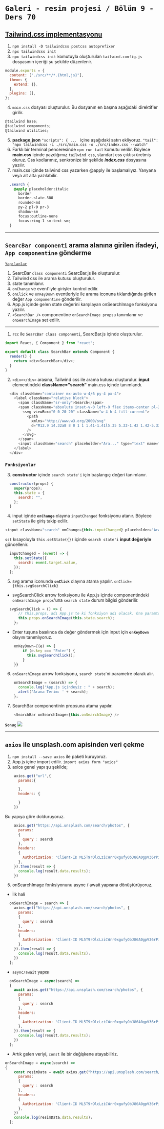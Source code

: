 # `Galeri - resim projesi / Bölüm 9 - Ders 70`

## <u>Tailwind.css implementasyonu</u>

1. <code>npm install -D tailwindcss postcss autoprefixer</code>
2. <code>npx tailwindcss init</code>
3. `npx tailwindcss init` komutuyla oluşturulan `tailwind.config.js` dosyasının içeriği şu şekilde düzenlenir.
```js script
module.exports = {
  content: ["./src/**/*.{html,js}"],
  theme: {
    extend: {},
  },
  plugins: [],
};
```
4. `main.css` dosyası oluşturulur. Bu dosyanın en başına aşağıdaki direktifler girilir.
```js script
@tailwind base;
@tailwind components;
@tailwind utilities;
```
5. **package.json** `"scripts": { ... ` içine aşağıdaki satırı ekliyoruz.
   `"tail": "npx tailwindcss -i ./src/main.css -o ./src/index.css --watch"`
6. Farklı bir terminal penceresinde `npm run tail` komutu verilir.
   Böylece **main.css** içinde yazdığımız `tailwind css`, standart css çıktısı üretmiş oluruz. Css kodlarımız, senkronize bir şekilde **_index.css_** dosyasına yazılır.
7. main.css içinde tailwind css yazarken @apply ile başlamalıyız. Yanyana veya alt alta yazılabilir.
```css
  .search {
    @apply placeholder:italic 
      border 
      border-slate-300 
      rounded-md 
      py-2 pl-9 pr-3 
      shadow-sm 
      focus:outline-none 
      focus:ring-1 sm:text-sm;
  }
```
<hr/>

## `SearcBar componenti` arama alanına girilen ifadeyi, `App componentine` gönderme

<u>`Yapılanlar`</u>

1. SearcBar `class componenti` SearcBar.js ile oluşturulur.
2. Tailwind css ile arama kutusu oluşturulur.
3. state tanımlanır.
4. `onChange` ve  event'iyle girişler kontrol edilir.
5. `onClick` ve `onKeyDown` eventleriyle ile arama iconuna tıklandığında girilen değer `App componentine` gönderilir.
6. App.js içinde gelen state değerini karşılayan onSearchImage fonksiyonu yazılır.
7. `<SearchBar />` componentine `onSearchImage propsu` tanımlanır ve `onSearchImage` set edilir.
<hr/>

1. `rcc` ile `SearcBar class componenti`, SearcBar.js içinde oluşturulur.
```js script
import React, { Component } from "react";

export default class SearchBar extends Component {
  render() {
    return <div>SearchBar</div>;
  }
}
```
2. `<div></div>` arasına, Tailwind css ile arama kutusu oluşturulur. **input** elementindeki **className="search"** main.css içinde tanımlandı.
```js script
  <div className="container mx-auto w-4/6 py-4 px-4">
    <label className="relative block">
      <span className="sr-only">Search</span>
      <span className="absolute inset-y-0 left-0 flex items-center pl-2">
        <svg viewBox="0 0 20 20" className="w-4 h-4 fill-current">
          <path
            xmlns="http://www.w3.org/2000/svg"
            d="M12.9 14.32a8 8 0 1 1 1.41-1.41l5.35 5.33-1.42 1.42-5.33-5.34zM8 14A6 6 0 1 0 8 2a6 6 0 0 0 0 12z"
          />
        </svg>
      </span>
      <input className="search" placeholder="Ara..." type="text" name="search" />
    </label>
  </div>
```
### `Fonksiyonlar`

3. **constructor** içinde `search state'i` için başlangıç değeri tanımlanır.
```js script
  constructor(props) {
    super(props);
    this.state = {
      search: "",
    };
  }
```
4. input içinde **`onChange`** olayına `inputChanged` fonksiyonu atanır. Böylece `setState` ile giriş takip edilir.
```js script
<input className="search" onChange={this.inputChanged} placeholder="Ara..." type="text" name="search" />
```

`sst` kısayoluyla `this.setState({})` içinde `search state'i` **input değeriyle** güncellenir.

```js script
  inputChanged = (event) => {
    this.setState({
      search: event.target.value,
    });
  };
```
5. svg arama iconunda **`onClick`** olayına atama yapılır. <code>onClick={this.svgSearchClick}</code>
  * svgSearchClick arrow fonksiyonu ile App.js içinde **<SearchBar />** componentindeki `onSearchImage props`'una `search state` durum bilgisi gönderilir.
  ```js script
    svgSearchClick = () => {
        // this.props. adı App.js'te ki fonksiyon adı olacak. Ona paramtre gönderiyoruz.
        this.props.onSearchImage(this.state.search);
      };
  ```
  * Enter tuşuna basılınca da değer göndermek için input için **`onKeyDown`** olayını tanımlıyoruz.
  ```js script
      onKeyDown={(e) => {
          if (e.key === "Enter") {
            this.svgSearchClick();
          }
      }}
  ```
  6. `onSearchImage` arrow fonksiyonu, `search state`'ni parametre olarak alır.
  ```js script
      onSearchImage = (search) => {
        console.log("App.js içindeyiz : " + search);
        alert('Arana Terim: ' + search);
      };
  ```
  7. SearchBar componentinin propsuna atama yapılır.
  ```js script
      <SearchBar onSearchImage={this.onSearchImage} />
  ```
  **`Sonuç`**
  ![](2022-04-20-02-50-57.png) 

<hr/>

## `axios` ile unsplash.com apisinden veri çekme

1. `npm install --save axios` ile paketi kuruyoruz.
2. App.js içine import edilir. `import axios form "axios"`
3. axios genel yapı şu şekilde;
```js script
    axios.get("url",{
      params:{

      },
      headers: {

      }
    })
```
Bu yapıya göre dolduruyoruz.
```js script
    axios.get("https://api.unsplash.com/search/photos", {
      params: 
      { 
        query : search
      },
      headers: 
      { 
        Authorization: 'Client-ID ML5T9rOlcLziCWrr0xgufyObJ86A0gpV36rPixpv...' 
      },
    }).then(result => {
      console.log(result.data.results);
    })
```
5. onSearchImage fonksiyonunu async / await yapısına dönüştürüyoruz.
  * İlk hali
  ```js script
    onSearchImage = search => {
      axios.get("https://api.unsplash.com/search/photos", {
        params: 
        { 
          query : search
        },
        headers: 
        { 
          Authorization: 'Client-ID ML5T9rOlcLziCWrr0xgufyObJ86A0gpV36rPixpvcaE' 
        },
      }).then(result => {
        console.log(result.data.results);
      })
    };
  ```
  * `async/await` yapısı
  ```js script
    onSearchImage = async(search) => 
    {
      await axios.get("https://api.unsplash.com/search/photos", {
        params: 
        { 
          query : search
        },
        headers: 
        { 
          Authorization: 'Client-ID ML5T9rOlcLziCWrr0xgufyObJ86A0gpV36rPixpvcaE' 
        },
      }).then(result => {
        console.log(result.data.results);
      })
    };
  ```
  * Artık gelen veriyi, `const` ile  bir değişkene atayabiliriz.
  ```js script
  onSearchImage = async(search) => 
  {
      const resimData = await axios.get("https://api.unsplash.com/search/photos", {
        params: 
        { 
          query : search
        },
        headers: 
        { 
          Authorization: 'Client-ID ML5T9rOlcLziCWrr0xgufyObJ86A0gpV36rPixpvcaE' 
        },
      })
      console.log(resimData.data.results);
    };
  ```